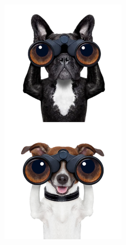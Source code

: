 <div align=center>
  <img src="./images/logo.png?raw=true" width = "320px" align=center />
  <img src="./images/logo1.png?raw=true" width = "320px" align=center />
</div>
